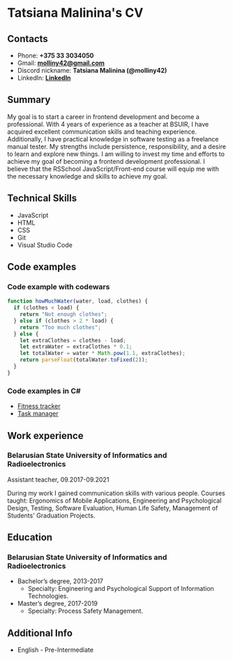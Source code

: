 # Tatsiana Malinina's CV

## Contacts

- Phone: **+375 33 3034050**
- Gmail: **molliny42@gmail.com**
- Discord nickname: **Tatsiana Malinina (@molliny42)**
- LinkedIn: **[LinkedIn](https://www.linkedin.com/in/tatsiana-malinina-579163214/)**

## Summary

My goal is to start a career in frontend development and become a professional. With 4 years of experience as a teacher at BSUIR, I have acquired excellent communication skills and teaching experience. Additionally, I have practical knowledge in software testing as a freelance manual tester. My strengths include persistence, responsibility, and a desire to learn and explore new things. I am willing to invest my time and efforts to achieve my goal of becoming a frontend development professional. I believe that the RSSchool JavaScript/Front-end course will equip me with the necessary knowledge and skills to achieve my goal.

## Technical Skills

- JavaScript
- HTML
- CSS
- Git
- Visual Studio Code

## Code examples

### Code example with codewars

```javascript
function howMuchWater(water, load, clothes) {
  if (clothes < load) {
    return "Not enough clothes";
  } else if (clothes > 2 * load) {
    return "Too much clothes";
  } else {
    let extraClothes = clothes - load;
    let extraWater = extraClothes * 0.1;
    let totalWater = water * Math.pow(1.1, extraClothes);
    return parseFloat(totalWater.toFixed(2));
  }
}
```

### Code examples in C#

- [Fitness tracker](https://github.com/molliny42/TMS-DotNet-Malinina/tree/homework_6)
- [Task manager](https://github.com/molliny42/TMS-DotNet-Malinina/tree/homework_3)

## Work experience

### Belarusian State University of Informatics and Radioelectronics

Assistant teacher, 09.2017-09.2021

During my work I gained communication skills with various people. Courses taught: Ergonomics of Mobile Applications, Engineering and Psychological Design, Testing, Software Evaluation, Human Life Safety, Management of Students' Graduation Projects.

## Education

### Belarusian State University of Informatics and Radioelectronics

- Bachelor’s degree, 2013-2017
  - Specialty: Engineering and Psychological Support of Information Technologies.
- Master’s degree, 2017-2019
  - Specialty: Process Safety Management.

## Additional Info

- English - Pre-Intermediate
